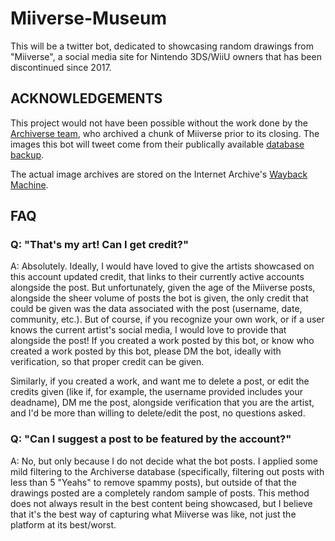 # Miiverse-Museum

This will be a twitter bot, dedicated to showcasing random drawings from "Miiverse", a social media site for Nintendo 3DS/WiiU owners that has been discontinued since 2017.

## ACKNOWLEDGEMENTS

This project would not have been possible without the work done by the [Archiverse team](https://archiverse.guide/), who archived a chunk of Miiverse prior to its closing. The images this bot will tweet come from their publically available [database backup](https://archive.org/details/archiverse).

The actual image archives are stored on the Internet Archive's [Wayback Machine](https://archive.org/web/).



## FAQ

### Q: "That's my art! Can I get credit?"
A: Absolutely. Ideally, I would have loved to give the artists showcased on this account updated credit, that links to their currently active accounts alongside the post. But unfortunately, given the age of the Miiverse posts, alongside the sheer volume of posts the bot is given, the only credit that could be given was the data associated with the post (username, date, community, etc.). But of course, if you recognize your own work, or if a user knows the current artist's social media, I would love to provide that alongside the post! If you created a work posted by this bot, or know who created a work posted by this bot, please DM the bot, ideally with verification, so that proper credit can be given.

Similarly, if you created a work, and want me to delete a post, or edit the credits given (like if, for example, the username provided includes your deadname), DM me the post, alongside verification that you are the artist, and I'd be more than willing to delete/edit the post, no questions asked.

### Q: "Can I suggest a post to be featured by the account?"
A: No, but only because I do not decide what the bot posts. I applied some mild filtering to the Archiverse database (specifically, filtering out posts with less than 5 "Yeahs" to remove spammy posts), but outside of that the drawings posted are a completely random sample of posts. This method does not always result in the best content being showcased, but I believe that it's the best way of capturing what Miiverse was like, not just the platform at its best/worst.
